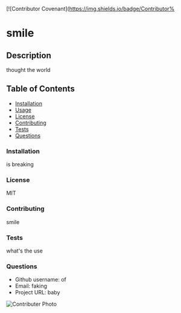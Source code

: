 
[![Contributor Covenant](https://img.shields.io/badge/Contributor%
# smile
## Description
thought the world
## Table of Contents
* [Installation](#installation)
* [Usage](#usage)
* [License](#license)
* [Contributing](#contributing)
* [Tests](#tests)
* [Questions](#questions)
### Installation
is breaking
### License
MIT
### Contributing
smile
### Tests
what's the use
### Questions
* Github username: of 
* Email: faking
* Project URL: baby

<img src="https://avatars2.githubusercontent.com/u/61895571?s=460&u=51c1a5027c2ee815104a12b2aded2bcf51b2c6b7&v=4"
     alt="Contributer Photo"
     style="float: left; margin-right: 10px;" />
    